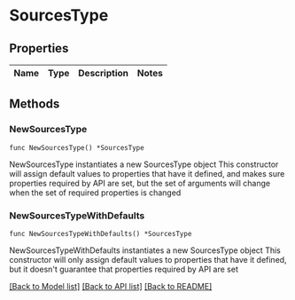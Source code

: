 # SourcesType

## Properties

Name | Type | Description | Notes
------------ | ------------- | ------------- | -------------

## Methods

### NewSourcesType

`func NewSourcesType() *SourcesType`

NewSourcesType instantiates a new SourcesType object
This constructor will assign default values to properties that have it defined,
and makes sure properties required by API are set, but the set of arguments
will change when the set of required properties is changed

### NewSourcesTypeWithDefaults

`func NewSourcesTypeWithDefaults() *SourcesType`

NewSourcesTypeWithDefaults instantiates a new SourcesType object
This constructor will only assign default values to properties that have it defined,
but it doesn't guarantee that properties required by API are set


[[Back to Model list]](../README.md#documentation-for-models) [[Back to API list]](../README.md#documentation-for-api-endpoints) [[Back to README]](../README.md)


